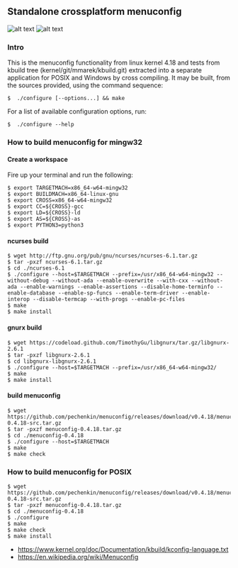 ## Standalone crossplatform menuconfig 

![alt text](https://raw.githubusercontent.com/pechenkin/menuconfig/master/img/img_linux.png)
![alt text](https://raw.githubusercontent.com/pechenkin/menuconfig/master/img/img_win.png)

### Intro

This is the menuconfig functionality from linux kernel 4.18 
and tests from kbuild tree (kernel/git/mmarek/kbuild.git)
extracted into a separate application for POSIX and
Windows by cross compiling. It may be built, from the sources
provided, using the command sequence:

```
$  ./configure [--options...] && make
```

For a list of available configuration options, run:

```
$  ./configure --help
```

### How to build menuconfig for mingw32

#### Create a workspace

Fire up your terminal and run the following:

```
$ export TARGETMACH=x86_64-w64-mingw32
$ export BUILDMACH=x86_64-linux-gnu
$ export CROSS=x86_64-w64-mingw32
$ export CC=${CROSS}-gcc
$ export LD=${CROSS}-ld
$ export AS=${CROSS}-as
$ export PYTHON3=python3
```


#### ncurses build

```
$ wget http://ftp.gnu.org/pub/gnu/ncurses/ncurses-6.1.tar.gz
$ tar -pxzf ncurses-6.1.tar.gz
$ cd ./ncurses-6.1
$ ./configure --host=$TARGETMACH --prefix=/usr/x86_64-w64-mingw32 --without-debug --without-ada --enable-overwrite --with-cxx --without-ada --enable-warnings --enable-assertions --disable-home-terminfo --enable-database --enable-sp-funcs --enable-term-driver --enable-interop --disable-termcap --with-progs --enable-pc-files 
$ make
$ make install
```

#### gnurx build

```
$ wget https://codeload.github.com/TimothyGu/libgnurx/tar.gz/libgnurx-2.6.1
$ tar -pxzf libgnurx-2.6.1
$ cd libgnurx-libgnurx-2.6.1
$ ./configure --host=$TARGETMACH --prefix=/usr/x86_64-w64-mingw32/
$ make
$ make install
```

#### build menuconfig

```
$ wget https://github.com/pechenkin/menuconfig/releases/download/v0.4.18/menuconfig-0.4.18-src.tar.gz
$ tar -pxzf menuconfig-0.4.18.tar.gz
$ cd ./menuconfig-0.4.18
$ ./configure --host=$TARGETMACH
$ make
$ make check
```

### How to build menuconfig for POSIX

```
$ wget https://github.com/pechenkin/menuconfig/releases/download/v0.4.18/menuconfig-0.4.18-src.tar.gz
$ tar -pxzf menuconfig-0.4.18.tar.gz
$ cd ./menuconfig-0.4.18
$ ./configure
$ make
$ make check
$ make install
```

* https://www.kernel.org/doc/Documentation/kbuild/kconfig-language.txt
* https://en.wikipedia.org/wiki/Menuconfig

